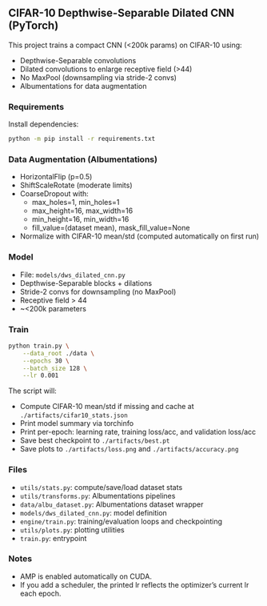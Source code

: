 ## CIFAR-10 Depthwise-Separable Dilated CNN (PyTorch)

This project trains a compact CNN (<200k params) on CIFAR-10 using:
- Depthwise-Separable convolutions
- Dilated convolutions to enlarge receptive field (>44)
- No MaxPool (downsampling via stride-2 convs)
- Albumentations for data augmentation

### Requirements
Install dependencies:
```bash
python -m pip install -r requirements.txt
```

### Data Augmentation (Albumentations)
- HorizontalFlip (p=0.5)
- ShiftScaleRotate (moderate limits)
- CoarseDropout with:
  - max_holes=1, min_holes=1
  - max_height=16, max_width=16
  - min_height=16, min_width=16
  - fill_value=(dataset mean), mask_fill_value=None
- Normalize with CIFAR-10 mean/std (computed automatically on first run)

### Model
- File: `models/dws_dilated_cnn.py`
- Depthwise-Separable blocks + dilations
- Stride-2 convs for downsampling (no MaxPool)
- Receptive field > 44
- ~<200k parameters

### Train
```bash
python train.py \
	--data_root ./data \
	--epochs 30 \
	--batch_size 128 \
	--lr 0.001
```

The script will:
- Compute CIFAR-10 mean/std if missing and cache at `./artifacts/cifar10_stats.json`
- Print model summary via torchinfo
- Print per-epoch: learning rate, training loss/acc, and validation loss/acc
- Save best checkpoint to `./artifacts/best.pt`
- Save plots to `./artifacts/loss.png` and `./artifacts/accuracy.png`

### Files
- `utils/stats.py`: compute/save/load dataset stats
- `utils/transforms.py`: Albumentations pipelines
- `data/albu_dataset.py`: Albumentations dataset wrapper
- `models/dws_dilated_cnn.py`: model definition
- `engine/train.py`: training/evaluation loops and checkpointing
- `utils/plots.py`: plotting utilities
- `train.py`: entrypoint

### Notes
- AMP is enabled automatically on CUDA.
- If you add a scheduler, the printed lr reflects the optimizer’s current lr each epoch.

